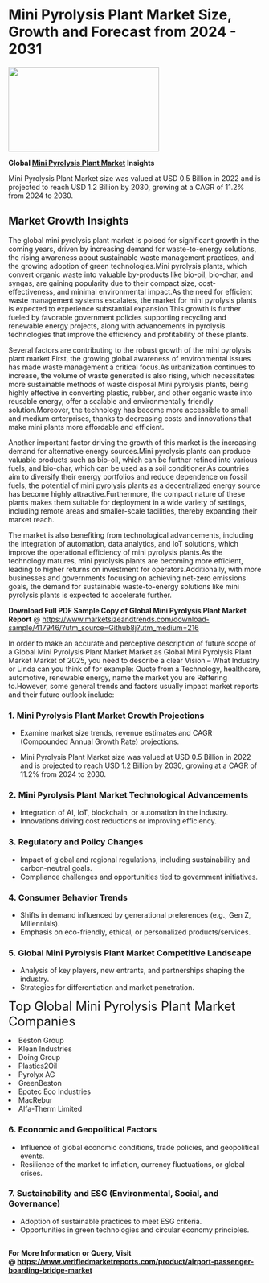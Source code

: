 <H1>Mini Pyrolysis Plant Market Size, Growth and Forecast from 2024 - 2031</H1><img class="aligncenter size-medium wp-image-584254" src="https://thirdeyenews.in/wp-content/uploads/2024/09/Global-Market-Research-300x168.jpeg" alt="" width="300" height="168" /><p><strong>Global&nbsp;<a href="https://www.marketsizeandtrends.com/download-sample/417946/?utm_source=Github8j?utm_medium=216">Mini Pyrolysis Plant Market</a> Insights</strong></p><p>Mini Pyrolysis Plant Market size was valued at USD 0.5 Billion in 2022 and is projected to reach USD 1.2 Billion by 2030, growing at a CAGR of 11.2% from 2024 to 2030.</p><p><h2>Market Growth Insights</h2> <p>The global mini pyrolysis plant market is poised for significant growth in the coming years, driven by increasing demand for waste-to-energy solutions, the rising awareness about sustainable waste management practices, and the growing adoption of green technologies.Mini pyrolysis plants, which convert organic waste into valuable by-products like bio-oil, bio-char, and syngas, are gaining popularity due to their compact size, cost-effectiveness, and minimal environmental impact.As the need for efficient waste management systems escalates, the market for mini pyrolysis plants is expected to experience substantial expansion.This growth is further fueled by favorable government policies supporting recycling and renewable energy projects, along with advancements in pyrolysis technologies that improve the efficiency and profitability of these plants.</p> <p>Several factors are contributing to the robust growth of the mini pyrolysis plant market.First, the growing global awareness of environmental issues has made waste management a critical focus.As urbanization continues to increase, the volume of waste generated is also rising, which necessitates more sustainable methods of waste disposal.Mini pyrolysis plants, being highly effective in converting plastic, rubber, and other organic waste into reusable energy, offer a scalable and environmentally friendly solution.Moreover, the technology has become more accessible to small and medium enterprises, thanks to decreasing costs and innovations that make mini plants more affordable and efficient.</p> <p>Another important factor driving the growth of this market is the increasing demand for alternative energy sources.Mini pyrolysis plants can produce valuable products such as bio-oil, which can be further refined into various fuels, and bio-char, which can be used as a soil conditioner.As countries aim to diversify their energy portfolios and reduce dependence on fossil fuels, the potential of mini pyrolysis plants as a decentralized energy source has become highly attractive.Furthermore, the compact nature of these plants makes them suitable for deployment in a wide variety of settings, including remote areas and smaller-scale facilities, thereby expanding their market reach.</p> <p>The market is also benefiting from technological advancements, including the integration of automation, data analytics, and IoT solutions, which improve the operational efficiency of mini pyrolysis plants.As the technology matures, mini pyrolysis plants are becoming more efficient, leading to higher returns on investment for operators.Additionally, with more businesses and governments focusing on achieving net-zero emissions goals, the demand for sustainable waste-to-energy solutions like mini pyrolysis plants is expected to accelerate further.</p> <p><span class=""><strong>Download Full PDF Sample Copy of Global Mini Pyrolysis Plant Market Report</strong> @ <a href="https://www.marketsizeandtrends.com/download-sample/417946/?utm_source=Github8j?utm_medium=216" target="_blank">https://www.marketsizeandtrends.com/download-sample/417946/?utm_source=Github8j?utm_medium=216</a></span></p><p>In order to make an accurate and perceptive description of future scope of a Global&nbsp;Mini Pyrolysis Plant Market Market as Global&nbsp;Mini Pyrolysis Plant Market Market of 2025, you need to describe a clear Vision &ndash; What Industry or Linda can you think of for example: Quote from a Technology, healthcare, automotive, renewable energy, name the market you are Reffering to.However, some general trends and factors usually impact market reports and their future outlook include:</p><h3>1.&nbsp;<strong>Mini Pyrolysis Plant Market Growth Projections</strong></h3><ul><li>Examine market size trends, revenue estimates and CAGR (Compounded Annual Growth Rate) projections.</li><li><p>Mini Pyrolysis Plant Market size was valued at USD 0.5 Billion in 2022 and is projected to reach USD 1.2 Billion by 2030, growing at a CAGR of 11.2% from 2024 to 2030.</p></li></ul><h3>2.&nbsp;<strong>Mini Pyrolysis Plant Market Technological Advancements</strong></h3><ul><li>Integration of AI, IoT, blockchain, or automation in the industry.</li><li>Innovations driving cost reductions or improving efficiency.</li></ul><h3>3.&nbsp;<strong>Regulatory and Policy Changes</strong></h3><ul><li>Impact of global and regional regulations, including sustainability and carbon-neutral goals.</li><li>Compliance challenges and opportunities tied to government initiatives.</li></ul><h3>4.&nbsp;<strong>Consumer Behavior Trends</strong></h3><ul><li>Shifts in demand influenced by generational preferences (e.g., Gen Z, Millennials).</li><li>Emphasis on eco-friendly, ethical, or personalized products/services.</li></ul><h3>5.&nbsp;<strong>Global Mini Pyrolysis Plant Market Competitive Landscape</strong></h3><ul><li>Analysis of key players, new entrants, and partnerships shaping the industry.</li><li>Strategies for differentiation and market penetration.</li></ul><p data-pm-slice="1 1 []"><span style="color: inherit; font-family: inherit; font-size: 25px;">Top Global Mini Pyrolysis Plant Market Companies</span></p><div class="" data-test-id=""><p><li>Beston Group</li><li> Klean Industries</li><li> Doing Group</li><li> Plastics2Oil</li><li> Pyrolyx AG</li><li> GreenBeston</li><li> Epotec Eco Industries</li><li> MacRebur</li><li> Alfa-Therm Limited</li></p></div><h3>6.&nbsp;<strong>Economic and Geopolitical Factors</strong></h3><ul><li>Influence of global economic conditions, trade policies, and geopolitical events.</li><li>Resilience of the market to inflation, currency fluctuations, or global crises.</li></ul><h3>7.&nbsp;<strong>Sustainability and ESG (Environmental, Social, and Governance)</strong></h3><ul><li>Adoption of sustainable practices to meet ESG criteria.</li><li>Opportunities in green technologies and circular economy principles.</li></ul><h2><strong style="font-size: 14px;">For More Information or Query, Visit @&nbsp;</strong><a style="background-color: #ffffff; font-size: 14px;" href="https://www.marketsizeandtrends.com/report/mini-pyrolysis-plant-market/" target="_blank">https://www.verifiedmarketreports.com/product/airport-passenger-boarding-bridge-market</a></h2>